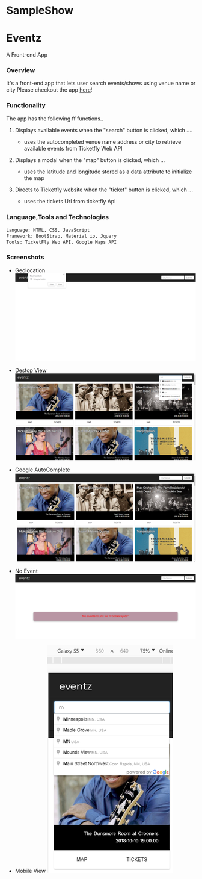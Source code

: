 # SampleShow
# Eventz 
A Front-end App


### Overview
It's a front-end app that lets user search events/shows using venue name or city  Please checkout the app [here](https://atuffa.github.io/SampleShow)!


### Functionality
The app has the following ff functions..

  1. Displays available events when the "search" button is clicked, which .... 
  
      * uses the autocompleted venue name address or city to retrieve available events from Ticketfly Web API
   
  2. Displays a modal when the "map" button is clicked, which ...
  
      * uses the latitude and longitude stored as a data attribute to initialize the map 
   
  3. Directs to Ticketfly website when the "ticket" button is clicked, which ...
  
      * uses the tickets Url from ticketfly Api
  
### Language,Tools and Technologies 
    
    Language: HTML, CSS, JavaScript
    Framework: BootStrap, Material io, Jquery
    Tools: TicketFly Web API, Google Maps API

### Screenshots
- Geolocation
  ![Geolocation](/D1.png)
  
- Destop View
  ![Destop View](/D2.png)
  
- Google AutoComplete
  ![Google AutoComplete](/D3.png)
  
- No Event
  ![No Event](/D4.png)


- Mobile View
 ![Mobile view](/M.png)

